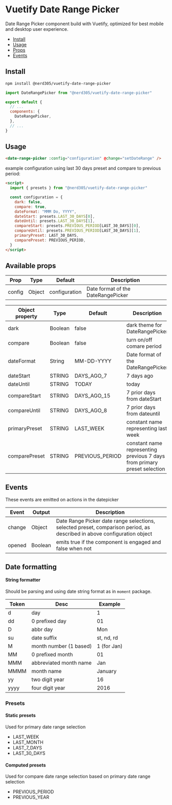 # Vuetify Date Range Picker

Date Range Picker component build with Vuetify, optimized for best mobile and desktop user experience.

- [Install](#installation)
- [Usage](#usage)
- [Props](#available-props)
- [Events](#events)

## Install

```bash
npm install @nerd305/vuetify-date-range-picker
```

```javascript
import DateRangePicker from "@nerd305/vuetify-date-range-picker"

export default {
  // ...
  components: {
    DateRangePicker,
  },
  // ...
}
```

## Usage

```html
<date-range-picker :config="configuration" @change="setDateRange" />
```

example configuration using last 30 days preset and compare to previous period:

```html
<script>
  import { presets } from "@nerd305/vuetify-date-range-picker"

  const configuration = {
    dark: false,
    compare: true,
    dateFormat: "MMM Do, YYYY",
    dateStart: presets.LAST_30_DAYS[0],
    dateUntil: presets.LAST_30_DAYS[1],
    compareStart: presets.PREVIOUS_PERIOD[LAST_30_DAYS][0],
    compareUntil: presets.PREVIOUS_PERIOD[LAST_30_DAYS][1],
    primaryPreset: LAST_30_DAYS,
    comparePreset: PREVIOUS_PERIOD,
  }
</script>
```

## Available props

| Prop   | Type   | Default       | Description                        |
| ------ | ------ | ------------- | ---------------------------------- |
| config | Object | configuration | Date format of the DateRangePicker |

| Object property | Type    | Default         | Description                                                              |
| --------------- | ------- | --------------- | ------------------------------------------------------------------------ |
| dark            | Boolean | false           | dark theme for DateRangePicker                                           |
| compare         | Boolean | false           | turn on/off comare period                                                |
| dateFormat      | String  | MM-DD-YYYY      | Date format of the DateRangePicker                                       |
| dateStart       | STRING  | DAYS_AGO_7      | 7 days ago                                                               |
| dateUntil       | STRING  | TODAY           | today                                                                    |
| compareStart    | STRING  | DAYS_AGO_15     | 7 prior days from dateStart                                              |
| compareUntil    | STRING  | DAYS_AGO_8      | 7 prior days from dateuntil                                              |
| primaryPreset   | STRING  | LAST_WEEK       | constant name representing last week                                     |
| comparePreset   | STRING  | PREVIOUS_PERIOD | constant name representing previous 7 days from primary preset selection |

## Events

These events are emitted on actions in the datepicker

| Event  | Output  | Description                                                                                                             |
| ------ | ------- | ----------------------------------------------------------------------------------------------------------------------- |
| change | Object  | Date Range Picker date range selections, selected preset, comparison period, as described in above configuration object |
| opened | Boolean | emits true if the component is engaged and false when not                                                               |

## Date formatting

#### String formatter

Should be parsing and using date string format as in `moment` package.

| Token | Desc                   | Example     |
| ----- | ---------------------- | ----------- |
| d     | day                    | 1           |
| dd    | 0 prefixed day         | 01          |
| D     | abbr day               | Mon         |
| su    | date suffix            | st, nd, rd  |
| M     | month number (1 based) | 1 (for Jan) |
| MM    | 0 prefixed month       | 01          |
| MMM   | abbreviated month name | Jan         |
| MMMM  | month name             | January     |
| yy    | two digit year         | 16          |
| yyyy  | four digit year        | 2016        |

### Presets

#### Static presets

Used for primary date range selection

- LAST_WEEK
- LAST_MONTH
- LAST_7_DAYS
- LAST_30_DAYS

#### Computed presets

Used for compare date range selection based on primary date range selection

- PREVIOUS_PERIOD
- PREVIOUS_YEAR
